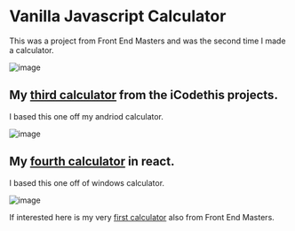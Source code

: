 # Vanilla Javascript Calculator
This was a project from Front End Masters and was the second time I made a calculator.

![image](https://github.com/GinaLeeAlfy/BasicCalculator/assets/19276818/175d610a-5259-4ff6-8882-d6fbc387c757)

## My [third calculator](https://icodethis.com/submissions/40893) from the iCodethis projects.
I based this one off my andriod calculator.

![image](https://github.com/GinaLeeAlfy/BasicCalculator/assets/19276818/3e77cdc3-6a41-4b32-a559-d65a992d542c)


## My [fourth calculator](https://github.com/GinaLeeAlfy/react_calculator) in react.
I based this one off of windows calculator.

![image](https://github.com/GinaLeeAlfy/BasicCalculator/assets/19276818/e2f26780-dcbb-4e9a-9e6d-28400502d3b7)


If interested here is my very [first calculator](https://github.com/GinaLeeAlfy/FEM-Calculator) also from Front End Masters.
